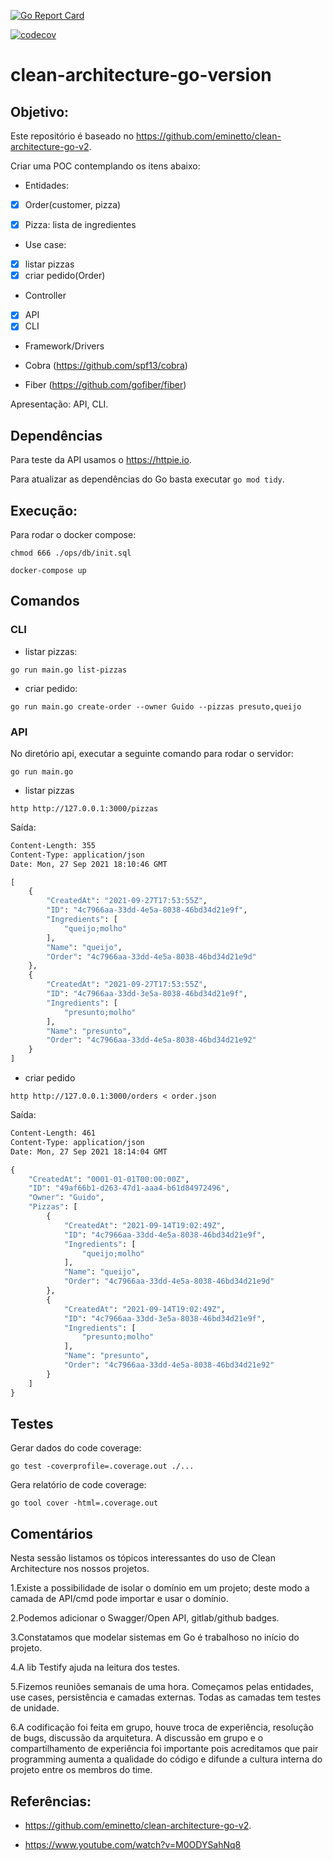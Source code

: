 [![Go Report Card](https://goreportcard.com/badge/github.com/lhonda/clean-architecture-go-version)](https://goreportcard.com/report/github.com/lhonda/clean-architecture-go-version)

[![codecov](https://codecov.io/gh/lhonda/clean-architecture-go-version/branch/main/graph/badge.svg?token=97WP1O81QM)](https://codecov.io/gh/lhonda/clean-architecture-go-version)

# clean-architecture-go-version

## Objetivo:

Este repositório é baseado no https://github.com/eminetto/clean-architecture-go-v2.

Criar uma POC contemplando os itens abaixo:

- Entidades:

- [x] Order(customer, pizza)
- [x] Pizza: lista de ingredientes


- Use case:

- [x] listar pizzas
- [x] criar pedido(Order)

- Controller
- [x] API
- [x] CLI

- Framework/Drivers

- Cobra (https://github.com/spf13/cobra)
- Fiber (https://github.com/gofiber/fiber)

Apresentação: API, CLI.

## Dependências

Para teste da API usamos o https://httpie.io.

Para atualizar as dependências do Go basta executar `go mod tidy`.

## Execução:

Para rodar o docker compose:

`chmod 666 ./ops/db/init.sql`

`docker-compose up`


## Comandos

### CLI

- listar pizzas:

`go run main.go list-pizzas`

- criar pedido:

`go run main.go create-order --owner Guido --pizzas presuto,queijo`

### API

No diretório api, executar a seguinte comando para rodar o servidor:

`go run main.go`

- listar pizzas

`http http://127.0.0.1:3000/pizzas`

Saída:
```HTTP/1.1 200 OK
Content-Length: 355
Content-Type: application/json
Date: Mon, 27 Sep 2021 18:10:46 GMT

[
    {
        "CreatedAt": "2021-09-27T17:53:55Z",
        "ID": "4c7966aa-33dd-4e5a-8038-46bd34d21e9f",
        "Ingredients": [
            "queijo;molho"
        ],
        "Name": "queijo",
        "Order": "4c7966aa-33dd-4e5a-8038-46bd34d21e9d"
    },
    {
        "CreatedAt": "2021-09-27T17:53:55Z",
        "ID": "4c7966aa-33dd-3e5a-8038-46bd34d21e9f",
        "Ingredients": [
            "presunto;molho"
        ],
        "Name": "presunto",
        "Order": "4c7966aa-33dd-4e5a-8038-46bd34d21e92"
    }
]
```

- criar pedido

`http http://127.0.0.1:3000/orders < order.json `

Saída:

```HTTP/1.1 201 Created
Content-Length: 461
Content-Type: application/json
Date: Mon, 27 Sep 2021 18:14:04 GMT

{
    "CreatedAt": "0001-01-01T00:00:00Z",
    "ID": "49af66b1-d263-47d1-aaa4-b61d84972496",
    "Owner": "Guido",
    "Pizzas": [
        {
            "CreatedAt": "2021-09-14T19:02:49Z",
            "ID": "4c7966aa-33dd-4e5a-8038-46bd34d21e9f",
            "Ingredients": [
                "queijo;molho"
            ],
            "Name": "queijo",
            "Order": "4c7966aa-33dd-4e5a-8038-46bd34d21e9d"
        },
        {
            "CreatedAt": "2021-09-14T19:02:49Z",
            "ID": "4c7966aa-33dd-3e5a-8038-46bd34d21e9f",
            "Ingredients": [
                "presunto;molho"
            ],
            "Name": "presunto",
            "Order": "4c7966aa-33dd-4e5a-8038-46bd34d21e92"
        }
    ]
}
```

## Testes

Gerar dados do code coverage:

`go test -coverprofile=.coverage.out ./...`

Gera relatório de code coverage:

`go tool cover -html=.coverage.out`

## Comentários

Nesta sessão listamos os tópicos interessantes do uso de Clean Architecture nos nossos projetos.

1.Existe a possibilidade de isolar o domínio em um projeto; deste modo a camada de API/cmd pode importar e usar o domínio.

2.Podemos adicionar o Swagger/Open API, gitlab/github badges.

3.Constatamos que modelar sistemas em Go é trabalhoso no início do projeto.

4.A lib Testify ajuda na leitura dos testes.

5.Fizemos reuniões semanais de uma hora. Começamos pelas entidades, use cases, persistência e camadas externas. Todas as camadas tem testes de unidade.

6.A codificação foi feita em grupo, houve troca de experiência, resolução de bugs, discussão da arquitetura. A discussão em grupo e o compartilhamento de experiência foi importante pois acreditamos que pair programming aumenta a qualidade do código e difunde a cultura interna do projeto entre os membros do time.



## Referências:

- https://github.com/eminetto/clean-architecture-go-v2.

- https://www.youtube.com/watch?v=M0ODYSahNq8
